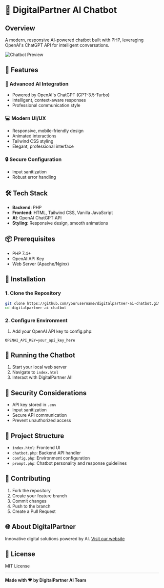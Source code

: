 # 🤖 DigitalPartner AI Chatbot

## Overview

A modern, responsive AI-powered chatbot built with PHP, leveraging OpenAI's ChatGPT API for intelligent conversations.

![Chatbot Preview](https://via.placeholder.com/800x400.png?text=DigitalPartner+AI+Chatbot)

## 🌟 Features

### 🚀 Advanced AI Integration

- Powered by OpenAI's ChatGPT (GPT-3.5-Turbo)
- Intelligent, context-aware responses
- Professional communication style

### 💻 Modern UI/UX

- Responsive, mobile-friendly design
- Animated interactions
- Tailwind CSS styling
- Elegant, professional interface

### 🔒 Secure Configuration

- Input sanitization
- Robust error handling

## 🛠 Tech Stack

- **Backend**: PHP
- **Frontend**: HTML, Tailwind CSS, Vanilla JavaScript
- **AI**: OpenAI ChatGPT API
- **Styling**: Responsive design, smooth animations

## 📦 Prerequisites

- PHP 7.4+
- OpenAI API Key
- Web Server (Apache/Nginx)

## 🔧 Installation

### 1. Clone the Repository

```bash
git clone https://github.com/yourusername/digitalpartner-ai-chatbot.git
cd digitalpartner-ai-chatbot
```

### 2. Configure Environment

1. Add your OpenAI API key to config.php:

```
OPENAI_API_KEY=your_api_key_here
```

## 🚀 Running the Chatbot

1. Start your local web server
2. Navigate to `index.html`
3. Interact with DigitalPartner AI!

## 🔐 Security Considerations

- API key stored in `.env`
- Input sanitization
- Secure API communication
- Prevent unauthorized access

## 📂 Project Structure

- `index.html`: Frontend UI
- `chatbot.php`: Backend API handler
- `config.php`: Environment configuration
- `prompt.php`: Chatbot personality and response guidelines

## 🤝 Contributing

1. Fork the repository
2. Create your feature branch
3. Commit changes
4. Push to the branch
5. Create a Pull Request

## 🌐 About DigitalPartner

Innovative digital solutions powered by AI. [Visit our website](https://digitalpartner.si)

## 📄 License

MIT License

---

**Made with ❤️ by DigitalPartner AI Team**
